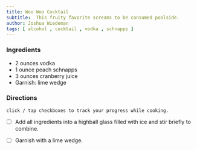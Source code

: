 ```yaml
---
title: Woo Woo Cocktail
subtitle:  This fruity favorite screams to be consumed poolside.
author: Joshua Wiedeman
tags: [ alcohol , cocktail , vodka , schnapps ]
---
```


### Ingredients

- 2 ounces vodka
- 1 ounce peach schnapps
- 3 ounces cranberry juice
- Garnish: lime wedge


### Directions
`click / tap checkboxes to track your progress while cooking.`

- [ ] Add all ingredients into a highball glass filled with ice and stir briefly to combine.

- [ ] Garnish with a lime wedge.